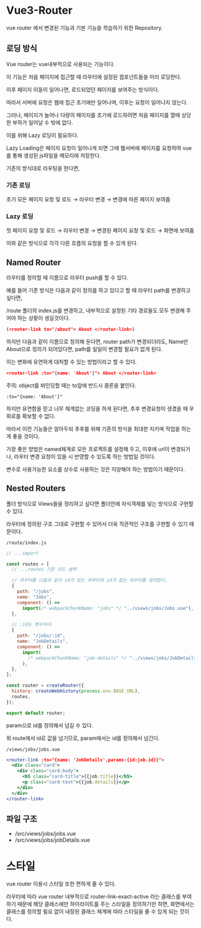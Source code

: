# Vue3-Router

vue router 에서 변경된 기능과 기본 기능을 학습하기 위한 Repository.

## 로딩 방식

Vue router는 vue내부적으로 사용되는 기능이다.

이 기능은 처음 페이지에 접근할 때 라우터에 설정된 컴포넌트들을 미리 로딩한다.

이후 페이지 이동이 일어나면, 로드되었던 페이지를 보여주는 방식이다.

따라서 서버에 요청은 웹에 접근 초기에만 일어나며, 이후는 요청이 일어나지 않는다.

그러나, 페이지가 늘어나 다량의 페이지를 초기에 로드하려면 처음 페이지를 열때 상당한 부하가 일어날 수 밖에 없다.

이를 위해 Lazy 로딩이 필요하다.

Lazy Loading은 페이지 요청이 일어나게 되면 그때 웹서버에 페이지를 요청하여 vue를 통해 생성된 js파일을 메모리에 저장한다.

기존의 방식대로 라우팅을 한다면,

### 기존 로딩

초기 모든 페이지 요청 및 로드 → 라우터 변경 → 변경에 따른 페이지 보여줌

### Lazy 로딩

첫 페이지 요청 및 로드 → 라우터 변경 → 변경된 페이지 요청 및 로드 → 화면에 보여줌

이와 같은 방식으로 각각 다른 흐름의 요청을 할 수 있게 된다.

## Named Router

라우터를 정의할 때 이름으로 라우터 push를 할 수 있다.

예를 들어 기존 방식은 다음과 같이 정의를 하고 있다고 할 때 라우터 path를 변경하고 싶다면,

/route 폴더의 index.js를 변경하고, 내부적으로 설정된 기타 경로들도 모두 변경해 주어야 하는 상황이 생길것이다.

```json
(<router-link to="/about"> About </router-link>)
```

하지만 다음과 같이 이름으로 정의해 둔다면, router path가 변경되더라도, Name만 About으로 정의가 되어있다면, path를 일일이 변경할 필요가 없게 된다.

이는 변화에 유연하게 대처할 수 있는 방법이라고 할 수 있다.

```json
<router-link :to="{name: 'About'}"> About </router-link>
```

주의: object를 바인딩할 때는 to앞에 반드시 콜론을 붙인다.

`:to="{name: 'About'}"`

하지만 유연함을 믿고 너무 체계없는 코딩을 하게 된다면, 추후 변경요청이 생겼을 때 우회로를 확보할 수 없다.

따라서 이런 기능들은 알아두되 추후를 위해 기존의 방식을 최대한 지키며 작업을 하는게 좋을 것이다.

가장 좋은 방법은 named체계로 모든 프로젝트를 설정해 두고, 이후에 url이 변경되거나, 라우터 변경 요청이 있을 시 반영할 수 있도록 하는 방법일 것이다.

변수로 사용가능한 요소를 상수로 사용하는 것은 지양해야 하는 방법이기 때문이다.

## Nested Routers

폴더 방식으로 Views들을 정리하고 싶다면 폴더안에 자식객체를 넣는 방식으로 구현할 수 있다.

라우터에 정의된 구조 그대로 구현할 수 있어서 더욱 직관적인 구조를 구현할 수 있기 때문이다.

`/route/index.js`

```jsx
// ...import

const routes = [
  // ...routes 기존 코드 생략

  // 라우터를 다음과 같이 id가 있는 라우터와 id가 없는 라우터를 정의한다.
  {
    path: "/jobs",
    name: "Jobs",
    component: () =>
      import(/* webpackChunkName: "jobs" */ "../views/jobs/Jobs.vue"),
  },

  // :id는 변수이다.
  {
    path: "/jobs/:id",
    name: "JobDetails",
    component: () =>
      import(
        /* webpackChunkName: "job-details" */ "../views/jobs/JobDetails.vue"
      ),
  },
];

const router = createRouter({
  history: createWebHistory(process.env.BASE_URL),
  routes,
});

export default router;
```

param으로 id를 정의해서 넘길 수 있다.

위 route에서 id로 값을 넘기므로, param에서는 id를 정의해서 넘긴다.

`/views/jobs/jobs.vue`

```jsx
<router-link :to="{name: 'JobDetails',params:{id:job.id}}">
  <div class="card">
    <div class="card-body">
      <h5 class="card-title">{{job.title}}</h5>
      <p class="card-text">{{job.details}}</p>
    </div>
  </div>
</router-link>
```

## 파일 구조

- /src/views/jobs/jobs.vue
- /src/views/jobs/jobDetails.vue

# 스타일

vue router 이용시 스타일 또한 편하게 줄 수 있다.

라우터에 따라 vue router 내부적으로 router-link-exact-active 라는 클래스를 부여하기 때문에 해당 클래스에만 하이라이트를 주는 스타일을 정의하기만 하면, 화면에서는 클래스를 정의할 필요 없이 내장된 클래스 체계에 따라 스타일을 줄 수 있게 되는 것이다.
